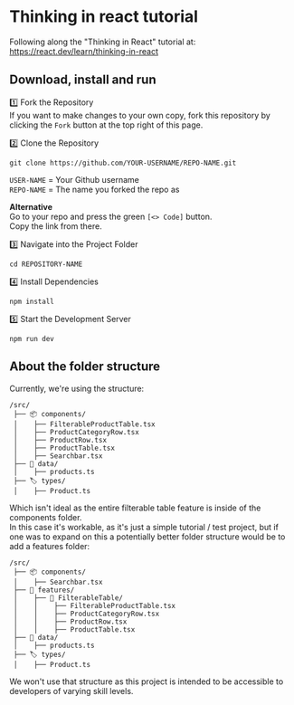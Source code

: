 # Thinking in react tutorial
Following along the "Thinking in React" tutorial at: https://react.dev/learn/thinking-in-react

## Download, install and run
1️⃣ Fork the Repository  
If you want to make changes to your own copy, 
fork this repository by clicking the `Fork` button at the top right of this page.  

2️⃣ Clone the Repository  
```
git clone https://github.com/YOUR-USERNAME/REPO-NAME.git
```  
`USER-NAME` = Your Github username  
`REPO-NAME` = The name you forked the repo as  
  
**Alternative**  
Go to your repo and press the green `[<> Code]` button.  
Copy the link from there.  

3️⃣ Navigate into the Project Folder  
```
cd REPOSITORY-NAME
```

4️⃣ Install Dependencies  
```
npm install
```

5️⃣ Start the Development Server  
```
npm run dev
```

## About the folder structure
Currently, we're using the structure:  

```
/src/
 ├── 📦 components/  
 │    ├── FilterableProductTable.tsx  
 │    ├── ProductCategoryRow.tsx  
 │    ├── ProductRow.tsx  
 │    ├── ProductTable.tsx  
 │    ├── Searchbar.tsx  
 ├── 💾 data/  
 │    ├── products.ts  
 ├── 🏷️ types/  
 │    ├── Product.ts  
```

Which isn't ideal as the entire filterable table feature is inside of the components folder.  
In this case it's workable, as it's just a simple tutorial / test project, but if one was to expand on this
a potentially better folder structure would be to add a features folder:  

```
/src/
 ├── 📦 components/  
 │    ├── Searchbar.tsx  
 ├── 🚀 features/  
 │    ├── 🏪 FilterableTable/  
 │    │    ├── FilterableProductTable.tsx  
 │    │    ├── ProductCategoryRow.tsx  
 │    │    ├── ProductRow.tsx  
 │    │    ├── ProductTable.tsx  
 ├── 💾 data/  
 │    ├── products.ts  
 ├── 🏷️ types/  
 │    ├── Product.ts  
```

We won't use that structure as this project is intended to be accessible to developers 
of varying skill levels.